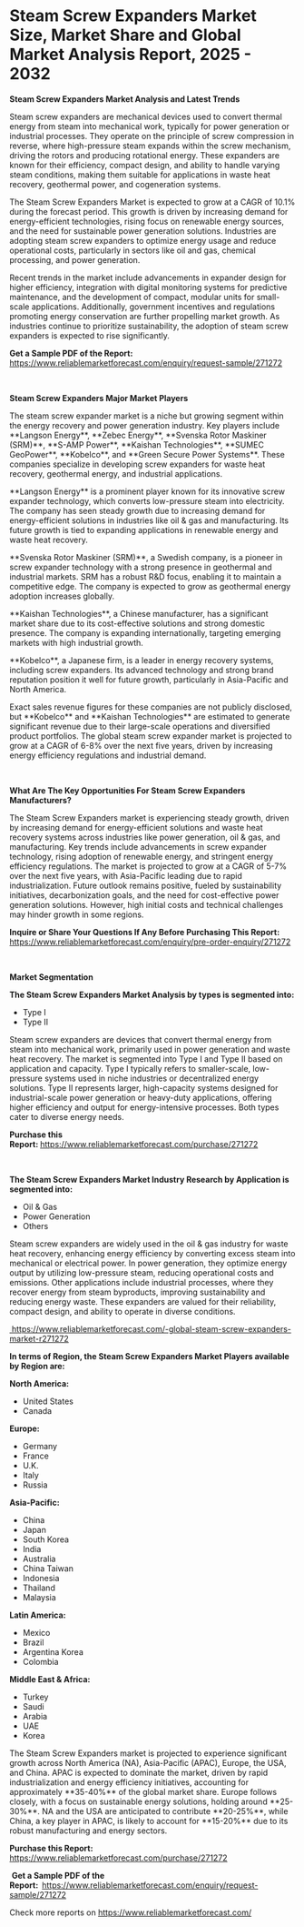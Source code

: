 <p><h1>Steam Screw Expanders Market Size, Market Share and Global Market Analysis Report, 2025 - 2032</h1></p><p><strong>Steam Screw Expanders Market Analysis and Latest Trends</strong></p>
<p><p>Steam screw expanders are mechanical devices used to convert thermal energy from steam into mechanical work, typically for power generation or industrial processes. They operate on the principle of screw compression in reverse, where high-pressure steam expands within the screw mechanism, driving the rotors and producing rotational energy. These expanders are known for their efficiency, compact design, and ability to handle varying steam conditions, making them suitable for applications in waste heat recovery, geothermal power, and cogeneration systems.</p><p>The Steam Screw Expanders Market is expected to grow at a CAGR of 10.1% during the forecast period. This growth is driven by increasing demand for energy-efficient technologies, rising focus on renewable energy sources, and the need for sustainable power generation solutions. Industries are adopting steam screw expanders to optimize energy usage and reduce operational costs, particularly in sectors like oil and gas, chemical processing, and power generation.</p><p>Recent trends in the market include advancements in expander design for higher efficiency, integration with digital monitoring systems for predictive maintenance, and the development of compact, modular units for small-scale applications. Additionally, government incentives and regulations promoting energy conservation are further propelling market growth. As industries continue to prioritize sustainability, the adoption of steam screw expanders is expected to rise significantly.</p></p>
<p><strong>Get a Sample PDF of the Report:&nbsp;</strong> <a href="https://www.reliablemarketforecast.com/enquiry/request-sample/271272?utm_campaign=1080&utm_medium=2&utm_source=Github&utm_content=ia&utm_term=21012025&utm_id=steam-screw-expanders">https://www.reliablemarketforecast.com/enquiry/request-sample/271272</a></p>
<p>&nbsp;</p>
<p><strong>Steam Screw Expanders Major Market Players</strong></p>
<p><p>The steam screw expander market is a niche but growing segment within the energy recovery and power generation industry. Key players include **Langson Energy**, **Zebec Energy**, **Svenska Rotor Maskiner (SRM)**, **S-AMP Power**, **Kaishan Technologies**, **SUMEC GeoPower**, **Kobelco**, and **Green Secure Power Systems**. These companies specialize in developing screw expanders for waste heat recovery, geothermal energy, and industrial applications.</p><p>**Langson Energy** is a prominent player known for its innovative screw expander technology, which converts low-pressure steam into electricity. The company has seen steady growth due to increasing demand for energy-efficient solutions in industries like oil & gas and manufacturing. Its future growth is tied to expanding applications in renewable energy and waste heat recovery.</p><p>**Svenska Rotor Maskiner (SRM)**, a Swedish company, is a pioneer in screw expander technology with a strong presence in geothermal and industrial markets. SRM has a robust R&D focus, enabling it to maintain a competitive edge. The company is expected to grow as geothermal energy adoption increases globally.</p><p>**Kaishan Technologies**, a Chinese manufacturer, has a significant market share due to its cost-effective solutions and strong domestic presence. The company is expanding internationally, targeting emerging markets with high industrial growth.</p><p>**Kobelco**, a Japanese firm, is a leader in energy recovery systems, including screw expanders. Its advanced technology and strong brand reputation position it well for future growth, particularly in Asia-Pacific and North America.</p><p>Exact sales revenue figures for these companies are not publicly disclosed, but **Kobelco** and **Kaishan Technologies** are estimated to generate significant revenue due to their large-scale operations and diversified product portfolios. The global steam screw expander market is projected to grow at a CAGR of 6-8% over the next five years, driven by increasing energy efficiency regulations and industrial demand.</p></p>
<p>&nbsp;</p>
<p><strong>What Are The Key Opportunities For Steam Screw Expanders Manufacturers?</strong></p>
<p><p>The Steam Screw Expanders market is experiencing steady growth, driven by increasing demand for energy-efficient solutions and waste heat recovery systems across industries like power generation, oil & gas, and manufacturing. Key trends include advancements in screw expander technology, rising adoption of renewable energy, and stringent energy efficiency regulations. The market is projected to grow at a CAGR of 5-7% over the next five years, with Asia-Pacific leading due to rapid industrialization. Future outlook remains positive, fueled by sustainability initiatives, decarbonization goals, and the need for cost-effective power generation solutions. However, high initial costs and technical challenges may hinder growth in some regions.</p></p>
<p><strong>Inquire or Share Your Questions If Any Before Purchasing This Report:</strong> <a href="https://www.reliablemarketforecast.com/enquiry/pre-order-enquiry/271272?utm_campaign=1080&utm_medium=2&utm_source=Github&utm_content=ia&utm_term=21012025&utm_id=steam-screw-expanders">https://www.reliablemarketforecast.com/enquiry/pre-order-enquiry/271272</a></p>
<p>&nbsp;</p>
<p><strong>Market Segmentation</strong></p>
<p><strong>The Steam Screw Expanders Market Analysis by types is segmented into:</strong></p>
<p><ul><li>Type I</li><li>Type II</li></ul></p>
<p><p>Steam screw expanders are devices that convert thermal energy from steam into mechanical work, primarily used in power generation and waste heat recovery. The market is segmented into Type I and Type II based on application and capacity. Type I typically refers to smaller-scale, low-pressure systems used in niche industries or decentralized energy solutions. Type II represents larger, high-capacity systems designed for industrial-scale power generation or heavy-duty applications, offering higher efficiency and output for energy-intensive processes. Both types cater to diverse energy needs.</p></p>
<p><strong>Purchase this Report:&nbsp;</strong><a href="https://www.reliablemarketforecast.com/purchase/271272?utm_campaign=1080&utm_medium=2&utm_source=Github&utm_content=ia&utm_term=21012025&utm_id=steam-screw-expanders">https://www.reliablemarketforecast.com/purchase/271272</a></p>
<p>&nbsp;</p>
<p><strong>The Steam Screw Expanders Market Industry Research by Application is segmented into:</strong></p>
<p><ul><li>Oil & Gas</li><li>Power Generation</li><li>Others</li></ul></p>
<p><p>Steam screw expanders are widely used in the oil & gas industry for waste heat recovery, enhancing energy efficiency by converting excess steam into mechanical or electrical power. In power generation, they optimize energy output by utilizing low-pressure steam, reducing operational costs and emissions. Other applications include industrial processes, where they recover energy from steam byproducts, improving sustainability and reducing energy waste. These expanders are valued for their reliability, compact design, and ability to operate in diverse conditions.</p></p>
<p><a href="https://www.reliablemarketforecast.com/-global-steam-screw-expanders-market-r271272?utm_campaign=1080&utm_medium=2&utm_source=Github&utm_content=ia&utm_term=21012025&utm_id=steam-screw-expanders">&nbsp;https://www.reliablemarketforecast.com/-global-steam-screw-expanders-market-r271272</a></p>
<p><strong>In terms of Region, the Steam Screw Expanders Market Players available by Region are:</strong></p>
<p>
    <p> <strong> North America: </strong>
        <ul>
            <li>United States</li>
            <li>Canada</li>
        </ul>
        </p> 
    <p> <strong> Europe: </strong>
        <ul>
            <li>Germany</li>
            <li>France</li>
            <li>U.K.</li>
            <li>Italy</li>
            <li>Russia</li>
        </ul>
        </p> 
    <p> <strong> Asia-Pacific: </strong>
        <ul>
            <li>China</li>
            <li>Japan</li>
            <li>South Korea</li>
            <li>India</li>
            <li>Australia</li>
            <li>China Taiwan</li>
            <li>Indonesia</li>
            <li>Thailand</li>
            <li>Malaysia</li>
        </ul>
        </p> 
    <p> <strong> Latin America: </strong>
        <ul>
            <li>Mexico</li>
            <li>Brazil</li>
            <li>Argentina Korea</li>
            <li>Colombia</li>
        </ul>
        </p> 
    <p> <strong> Middle East & Africa: </strong>
        <ul>
            <li>Turkey</li>
            <li>Saudi</li>
            <li>Arabia</li>
            <li>UAE</li>
            <li>Korea</li>
        </ul>
    </p>
    </p>
<p><p>The Steam Screw Expanders market is projected to experience significant growth across North America (NA), Asia-Pacific (APAC), Europe, the USA, and China. APAC is expected to dominate the market, driven by rapid industrialization and energy efficiency initiatives, accounting for approximately **35-40%** of the global market share. Europe follows closely, with a focus on sustainable energy solutions, holding around **25-30%**. NA and the USA are anticipated to contribute **20-25%**, while China, a key player in APAC, is likely to account for **15-20%** due to its robust manufacturing and energy sectors.</p></p>
<p><strong>Purchase this Report: </strong><a href="https://www.reliablemarketforecast.com/purchase/271272?utm_campaign=1080&utm_medium=2&utm_source=Github&utm_content=ia&utm_term=21012025&utm_id=steam-screw-expanders">https://www.reliablemarketforecast.com/purchase/271272</a></p>
<p>&nbsp;<strong>Get a Sample PDF of the Report:&nbsp;&nbsp;</strong><a href="https://www.reliablemarketforecast.com/enquiry/request-sample/271272?utm_campaign=1080&utm_medium=2&utm_source=Github&utm_content=ia&utm_term=21012025&utm_id=steam-screw-expanders">https://www.reliablemarketforecast.com/enquiry/request-sample/271272</a></p>
<p><strong></strong></p>
<p>Check more reports on <a href="https://www.reliablemarketforecast.com/?utm_campaign=1080&utm_medium=2&utm_source=Github&utm_content=ia&utm_term=21012025&utm_id=steam-screw-expanders">https://www.reliablemarketforecast.com/</a></p>